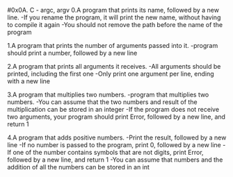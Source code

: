 #0x0A. C - argc, argv
0.A program that prints its name, followed by a new line.
-If you rename the program, it will print the new name, without having to compile it again
-You should not remove the path before the name of the program

1.A program that prints the number of arguments passed into it.
-program should print a number, followed by a new line

2.A program that prints all arguments it receives.
-All arguments should be printed, including the first one
-Only print one argument per line, ending with a new line

3.A program that multiplies two numbers.
-program that multiplies two numbers.
-You can assume that the two numbers and result of the multiplication can be stored in an integer
-If the program does not receive two arguments, your program should print Error, followed by a new line, and return 1

4.A program that adds positive numbers.
-Print the result, followed by a new line
-If no number is passed to the program, print 0, followed by a new line
-If one of the number contains symbols that are not digits, print Error, followed by a new line, and return 1
-You can assume that numbers and the addition of all the numbers can be stored in an int
